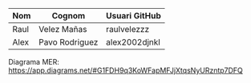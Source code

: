 | Nom       | Cognom      | Usuari GitHub      |
|-----------|-------------|--------------------|
| Raul   | Velez Mañas    | raulvelezzz  |
| Alex   | Pavo Rodriguez    | alex2002djnkl  |

Diagrama MER: https://app.diagrams.net/#G1FDH9q3KoWFapMFJjXtqsNyURzntp7DFQ